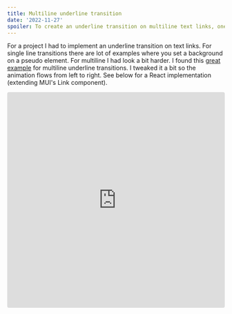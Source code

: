 ```yaml
---
title: Multiline underline transition
date: '2022-11-27'
spoiler: To create an underline transition on multiline text links, one solution is to use a pseudo element with a background. This can be further customized with tweaks to the animation flow. Here is an example using React and extending the MUI Link component.
---
```


For a project I had to implement an underline transition on text links. For single line transitions there are lot of examples where you set a background on a pseudo element. For multiline I had look a bit harder. I found this [great example](https://nickymeuleman.netlify.app/blog/css-animated-wrapping-underline) for multiline underline transitions. I tweaked it a bit so the animation flows from left to right. See below for a React implementation (extending MUI's Link component). 

<iframe src="https://codesandbox.io/embed/animated-multi-line-underline-dbmg1g?fontsize=14&hidenavigation=1&theme=dark&view=preview"
     style="width:100%; height:500px; border:0; border-radius: 4px; overflow:hidden;"
     title="animated-multi-line-underline"
     allow="accelerometer; ambient-light-sensor; camera; encrypted-media; geolocation; gyroscope; hid; microphone; midi; payment; usb; vr; xr-spatial-tracking"
     sandbox="allow-forms allow-modals allow-popups allow-presentation allow-same-origin allow-scripts"
   ></iframe>